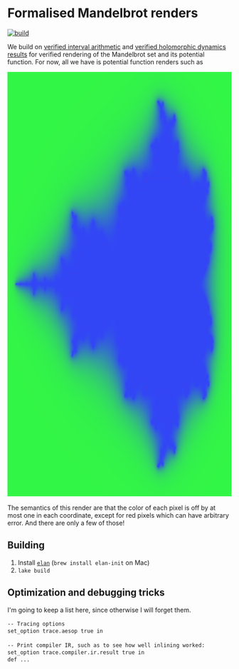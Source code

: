 Formalised Mandelbrot renders
=============================

[![build](https://github.com/girving/ray-render/actions/workflows/lean.yml/badge.svg)](https://github.com/girving/ray-render/actions/workflows/lean.yml)

We build on [verified interval arithmetic](https://github.com/girving/interval) and
[verified holomorphic dynamics results](https://github.com/girving/ray) for verified
rendering of the Mandelbrot set and its potential function. For now, all we have is
potential function renders such as

<p align="center">
  <img src="gallery/potential-2024feb9.png" width="1024" height="951" title="Mandelbrot potential function">
</p>

The semantics of this render are that the color of each pixel is off by at most
one in each coordinate, except for red pixels which can have arbitrary error.
And there are only a few of those!

## Building

1. Install [`elan`](https://github.com/leanprover/elan) (`brew install elan-init` on Mac)
2. `lake build`

## Optimization and debugging tricks

I'm going to keep a list here, since otherwise I will forget them.

```
-- Tracing options
set_option trace.aesop true in

-- Print compiler IR, such as to see how well inlining worked:
set_option trace.compiler.ir.result true in
def ...
```
